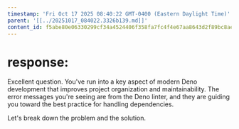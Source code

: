 ```yaml
---
timestamp: 'Fri Oct 17 2025 08:40:22 GMT-0400 (Eastern Daylight Time)'
parent: '[[../20251017_084022.3326b139.md]]'
content_id: f5abe80e06330299cf34a4524406f358fa7fc4f4e67aa8643d2f89bc8aee93a7
---
```


# response:

Excellent question. You've run into a key aspect of modern Deno development that improves project organization and maintainability. The error messages you're seeing are from the Deno linter, and they are guiding you toward the best practice for handling dependencies.

Let's break down the problem and the solution.
